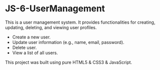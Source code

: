 # JS-6-UserManagement

This is a user management system. It provides functionalities for creating, updating, deleting, and viewing user profiles.

- Create a new user.
- Update user information (e.g., name, email, password).
- Delete user.
- View a list of all users.

This project was built using pure HTML5 & CSS3 & JavaScript. 
